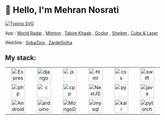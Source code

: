 # 👋 Hello, I'm Mehran Nosrati

<a href="https://git.io/typing-svg"><img src="https://readme-typing-svg.demolab.com?font=Fira+Code&weight=100&size=28&duration=5304&pause=1000&color=0044DA&center=true&vCenter=true&random=true&width=850&lines=Hi+there+%F0%9F%91%8B%F0%9F%8F%BB+Welcome+to+My+Profile!;I+am+a+Full+Stack+Developer;Always+learning+new+things" alt="Typing SVG" /></a>

App : [World Radar](https://myket.ir/app/ir.sobazino.worldradar) , [Mimton](https://myket.ir/app/com.sobazino.mimton) , [Tabire Khaab](https://myket.ir/app/ir.sobazino.tabirekhaab) , [Gcolor](https://cafebazaar.ir/app/com.sobazino.gcolor) , [Shelem](https://myket.ir/app/ir.sobazino.shelem) , [Cube & Laser](https://myket.ir/app/ir.sobazino.cubeandlaser)

WebSite : [SobaZino](http://sobazino.ir/) , [ZardeGolha](https://zardegolha.ir/)

<h2>My stack:</h2>
<table align="center">
  <tr>
    <td align="center" width="90">
      <img src="https://skillicons.dev/icons?i=express" width="45" height="45" alt="Express" />
    </td>
    <td align="center" width="90">
      <img src="https://skillicons.dev/icons?i=django" width="45" height="45" alt="django" />
    </td>
    <td align="center" width="90">
      <img src="https://skillicons.dev/icons?i=js" width="45" height="45" alt="js" />
    </td>
    <td align="center" width="90">
      <img src="https://skillicons.dev/icons?i=html" width="45" height="45" alt="html" />
    </td>
    <td align="center" width="90">
      <img src="https://skillicons.dev/icons?i=css" width="45" height="45" alt="css" />
    </td>
    <td align="center" width="90">
      <img src="https://skillicons.dev/icons?i=swift" width="45" height="45" alt="swift" />
    </td>
  </tr>
  <tr>
    <td align="center" width="90">
      <img src="https://skillicons.dev/icons?i=php" width="45" height="45" alt="php" />
    </td>
    <td align="center" width="90">
      <img src="https://skillicons.dev/icons?i=c" width="45" height="45" alt="c" />
    </td>
    <td align="center" width="90">
      <img src="https://skillicons.dev/icons?i=cpp" width="45" height="45" alt="cpp" />
    </td>
    <td align="center" width="90">
      <img src="https://skillicons.dev/icons?i=nodejs" width="45" height="45" alt="NestJS" />
    </td>
    <td align="center" width="90">
      <img src="https://skillicons.dev/icons?i=py" width="45" height="45" alt="py" />
    </td>
    <td align="center" width="90">
      <img src="https://skillicons.dev/icons?i=java" width="45" height="45" alt="java" />
    </td>
  </tr>
  <tr>
    <td align="center" width="90">
      <img src="https://skillicons.dev/icons?i=androidstudio" width="45" height="45" alt="AndroidStudio" />
    </td>
    <td align="center" width="90">
      <img src="https://skillicons.dev/icons?i=arduino" width="45" height="45" alt="arduino" />
    </td>
    <td align="center" width="90">
      <img src="https://skillicons.dev/icons?i=mongodb" width="45" height="45" alt="MongoDB" />
    </td>
    <td align="center" width="90">
      <img src="https://skillicons.dev/icons?i=mysql" width="45" height="45" alt="mysql" />
    </td>
    <td align="center" width="90">
      <img src="https://skillicons.dev/icons?i=kali" width="45" height="45" alt="kali" />
    </td>
    <td align="center" width="90">
      <img src="https://skillicons.dev/icons?i=pytorch" width="45" height="45" alt="pytorch" />
    </td>
  </tr>
</table>
